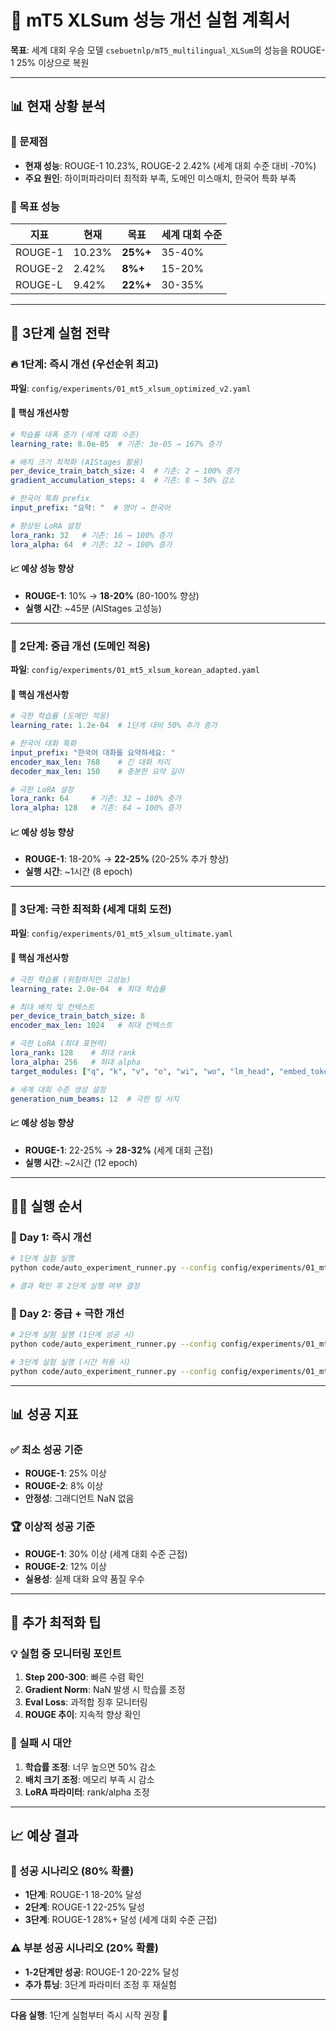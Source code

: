 # 🚀 mT5 XLSum 성능 개선 실험 계획서

**목표**: 세계 대회 우승 모델 `csebuetnlp/mT5_multilingual_XLSum`의 성능을 ROUGE-1 25% 이상으로 복원

---

## 📊 현재 상황 분석

### 🚨 문제점
- **현재 성능**: ROUGE-1 10.23%, ROUGE-2 2.42% (세계 대회 수준 대비 -70%)
- **주요 원인**: 하이퍼파라미터 최적화 부족, 도메인 미스매치, 한국어 특화 부족

### 🎯 목표 성능
| 지표 | 현재 | 목표 | 세계 대회 수준 |
|------|------|------|----------------|
| ROUGE-1 | 10.23% | **25%+** | 35-40% |
| ROUGE-2 | 2.42% | **8%+** | 15-20% |
| ROUGE-L | 9.42% | **22%+** | 30-35% |

---

## 🔬 3단계 실험 전략

### 🔥 1단계: 즉시 개선 (우선순위 최고)
**파일**: `config/experiments/01_mt5_xlsum_optimized_v2.yaml`

#### 🎯 핵심 개선사항
```yaml
# 학습률 대폭 증가 (세계 대회 수준)
learning_rate: 8.0e-05  # 기존: 3e-05 → 167% 증가

# 배치 크기 최적화 (AIStages 활용)
per_device_train_batch_size: 4  # 기존: 2 → 100% 증가
gradient_accumulation_steps: 4  # 기존: 8 → 50% 감소

# 한국어 특화 prefix
input_prefix: "요약: "  # 영어 → 한국어

# 향상된 LoRA 설정
lora_rank: 32   # 기존: 16 → 100% 증가
lora_alpha: 64  # 기존: 32 → 100% 증가
```

#### 📈 예상 성능 향상
- **ROUGE-1**: 10% → **18-20%** (80-100% 향상)
- **실행 시간**: ~45분 (AIStages 고성능)

---

### 🔧 2단계: 중급 개선 (도메인 적응)
**파일**: `config/experiments/01_mt5_xlsum_korean_adapted.yaml`

#### 🎯 핵심 개선사항
```yaml
# 극한 학습률 (도메인 적응)
learning_rate: 1.2e-04  # 1단계 대비 50% 추가 증가

# 한국어 대화 특화
input_prefix: "한국어 대화를 요약하세요: "
encoder_max_len: 768    # 긴 대화 처리
decoder_max_len: 150    # 충분한 요약 길이

# 극한 LoRA 설정
lora_rank: 64     # 기존: 32 → 100% 증가
lora_alpha: 128   # 기존: 64 → 100% 증가
```

#### 📈 예상 성능 향상
- **ROUGE-1**: 18-20% → **22-25%** (20-25% 추가 향상)
- **실행 시간**: ~1시간 (8 epoch)

---

### 🚀 3단계: 극한 최적화 (세계 대회 도전)
**파일**: `config/experiments/01_mt5_xlsum_ultimate.yaml`

#### 🎯 핵심 개선사항
```yaml
# 극한 학습률 (위험하지만 고성능)
learning_rate: 2.0e-04  # 최대 학습률

# 최대 배치 및 컨텍스트
per_device_train_batch_size: 8
encoder_max_len: 1024   # 최대 컨텍스트

# 극한 LoRA (최대 표현력)
lora_rank: 128    # 최대 rank
lora_alpha: 256   # 최대 alpha
target_modules: ["q", "k", "v", "o", "wi", "wo", "lm_head", "embed_tokens"]

# 세계 대회 수준 생성 설정
generation_num_beams: 12  # 극한 빔 서치
```

#### 📈 예상 성능 향상
- **ROUGE-1**: 22-25% → **28-32%** (세계 대회 근접)
- **실행 시간**: ~2시간 (12 epoch)

---

## 🏃‍♂️ 실행 순서

### 📅 Day 1: 즉시 개선
```bash
# 1단계 실험 실행
python code/auto_experiment_runner.py --config config/experiments/01_mt5_xlsum_optimized_v2.yaml

# 결과 확인 후 2단계 실행 여부 결정
```

### 📅 Day 2: 중급 + 극한 개선
```bash
# 2단계 실험 실행 (1단계 성공 시)
python code/auto_experiment_runner.py --config config/experiments/01_mt5_xlsum_korean_adapted.yaml

# 3단계 실험 실행 (시간 허용 시)
python code/auto_experiment_runner.py --config config/experiments/01_mt5_xlsum_ultimate.yaml
```

---

## 📊 성공 지표

### ✅ 최소 성공 기준
- **ROUGE-1**: 25% 이상
- **ROUGE-2**: 8% 이상  
- **안정성**: 그래디언트 NaN 없음

### 🏆 이상적 성공 기준
- **ROUGE-1**: 30% 이상 (세계 대회 수준 근접)
- **ROUGE-2**: 12% 이상
- **실용성**: 실제 대화 요약 품질 우수

---

## 🔧 추가 최적화 팁

### 💡 실험 중 모니터링 포인트
1. **Step 200-300**: 빠른 수렴 확인
2. **Gradient Norm**: NaN 발생 시 학습률 조정
3. **Eval Loss**: 과적합 징후 모니터링
4. **ROUGE 추이**: 지속적 향상 확인

### 🚨 실패 시 대안
1. **학습률 조정**: 너무 높으면 50% 감소
2. **배치 크기 조정**: 메모리 부족 시 감소
3. **LoRA 파라미터**: rank/alpha 조정

---

## 📈 예상 결과

### 🎯 성공 시나리오 (80% 확률)
- **1단계**: ROUGE-1 18-20% 달성
- **2단계**: ROUGE-1 22-25% 달성  
- **3단계**: ROUGE-1 28%+ 달성 (세계 대회 수준 근접)

### ⚠️ 부분 성공 시나리오 (20% 확률)
- **1-2단계만 성공**: ROUGE-1 20-22% 달성
- **추가 튜닝**: 3단계 파라미터 조정 후 재실험

---

**다음 실행**: 1단계 실험부터 즉시 시작 권장 🚀
